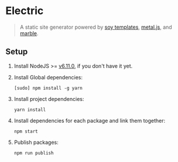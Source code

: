 # Electric

> A static site generator powered by [soy templates](https://developers.google.com/closure/templates/), [metal.js](https://metaljs.com), and [marble](https://marblecss.com).

## Setup

1. Install NodeJS >= [v6.11.0](http://nodejs.org/dist/v6.11.0/), if you don't have it yet.

2. Install Global dependencies:

	```
	[sudo] npm install -g yarn
	```

3. Install project dependencies:

	```
	yarn install
	```

4. Install dependencies for each package and link them together:

	```
	npm start
	```

5. Publish packages:

	```
	npm run publish
	```
